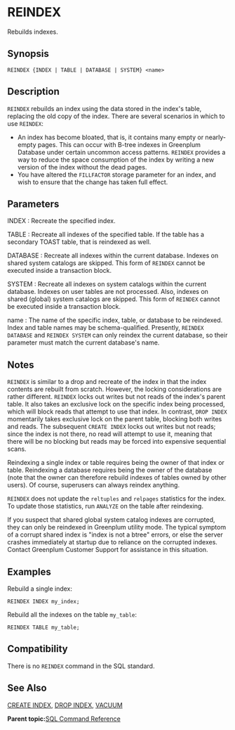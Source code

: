 # REINDEX 

Rebuilds indexes.

## Synopsis 

``` {#sql_command_synopsis}
REINDEX {INDEX | TABLE | DATABASE | SYSTEM} <name>
```

## Description 

`REINDEX` rebuilds an index using the data stored in the index's table, replacing the old copy of the index. There are several scenarios in which to use `REINDEX`:

-   An index has become bloated, that is, it contains many empty or nearly-empty pages. This can occur with B-tree indexes in Greenplum Database under certain uncommon access patterns. `REINDEX` provides a way to reduce the space consumption of the index by writing a new version of the index without the dead pages.
-   You have altered the `FILLFACTOR` storage parameter for an index, and wish to ensure that the change has taken full effect.

## Parameters 

INDEX
:   Recreate the specified index.

TABLE
:   Recreate all indexes of the specified table. If the table has a secondary TOAST table, that is reindexed as well.

DATABASE
:   Recreate all indexes within the current database. Indexes on shared system catalogs are skipped. This form of `REINDEX` cannot be executed inside a transaction block.

SYSTEM
:   Recreate all indexes on system catalogs within the current database. Indexes on user tables are not processed. Also, indexes on shared \(global\) system catalogs are skipped. This form of `REINDEX` cannot be executed inside a transaction block.

name
:   The name of the specific index, table, or database to be reindexed. Index and table names may be schema-qualified. Presently, `REINDEX DATABASE` and `REINDEX SYSTEM` can only reindex the current database, so their parameter must match the current database's name.

## Notes 

`REINDEX` is similar to a drop and recreate of the index in that the index contents are rebuilt from scratch. However, the locking considerations are rather different. `REINDEX` locks out writes but not reads of the index's parent table. It also takes an exclusive lock on the specific index being processed, which will block reads that attempt to use that index. In contrast, `DROP INDEX` momentarily takes exclusive lock on the parent table, blocking both writes and reads. The subsequent `CREATE INDEX` locks out writes but not reads; since the index is not there, no read will attempt to use it, meaning that there will be no blocking but reads may be forced into expensive sequential scans.

Reindexing a single index or table requires being the owner of that index or table. Reindexing a database requires being the owner of the database \(note that the owner can therefore rebuild indexes of tables owned by other users\). Of course, superusers can always reindex anything.

`REINDEX` does not update the `reltuples` and `relpages` statistics for the index. To update those statistics, run `ANALYZE` on the table after reindexing.

If you suspect that shared global system catalog indexes are corrupted, they can only be reindexed in Greenplum utility mode. The typical symptom of a corrupt shared index is "index is not a btree" errors, or else the server crashes immediately at startup due to reliance on the corrupted indexes. Contact Greenplum Customer Support for assistance in this situation.

## Examples 

Rebuild a single index:

```
REINDEX INDEX my_index;
```

Rebuild all the indexes on the table `my_table`:

```
REINDEX TABLE my_table;
```

## Compatibility 

There is no `REINDEX` command in the SQL standard.

## See Also 

[CREATE INDEX](CREATE_INDEX.html), [DROP INDEX](DROP_INDEX.html), [VACUUM](VACUUM.html)

**Parent topic:**[SQL Command Reference](../sql_commands/sql_ref.html)

